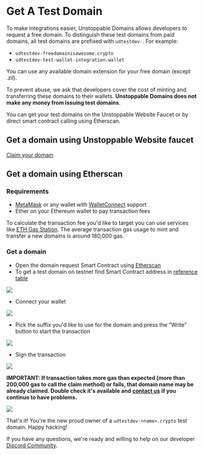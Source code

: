 # Get A Test Domain

To make integrations easier, Unstoppable Domains allows developers to request a free domain. To distinguish these test domains from paid domains, all test domains are prefixed with `udtestdev-`. For example:

* `udtestdev-freedomainisawesome.crypto`
* `udtestdev-test-wallet-integration.wallet`

You can use any available domain extension for your free domain \(except .zil\).

To prevent abuse, we ask that developers cover the cost of minting and transferring these domains to their wallets. **Unstoppable Domains does not make any money from issuing test domains.**

You can get your test domains on the Unstoppable Website Faucet or by direct smart contract calling using Etherscan.

## Get a domain using Unstoppable Website faucet

[Claim your domain](https://unstoppabledomains.com/developers)

## Get a domain using Etherscan

### Requirements

* [MetaMask](https://metamask.io/) or any wallet with [WalletConnect](https://walletconnect.org/wallets) support
* Ether on your Ethereum wallet to pay transaction fees

To calculate the transaction fee you'd like to target you can use services like [ETH Gas Station](https://ethgasstation.info/calculatorTxV.php). The average transaction gas usage to mint and transfer a new domains is around 180,000 gas.

### Get a domain

* Open the domain request Smart Contract using [Etherscan](https://etherscan.io/address/0x1fC985cAc641ED5846b631f96F35d9b48Bc3b834#writeContract)
* To get a test domain on testnet find Smart Contract address in [reference table](domain-registry-essentials/cns-smart-contracts.md#freeminter)

![](.gitbook/assets/step-1.png)

* Connect your wallet

![](.gitbook/assets/step-2.png)

* Pick the suffix you'd like to use for the domain and press the “Write” button to start the transaction

![](.gitbook/assets/step-3.png)

* Sign the transaction

![](.gitbook/assets/step-4.png)

**IMPORTANT: If transaction takes more gas than expected \(more than 200,000 gas to call the claim method\) or fails, that domain name may be already claimed. Double check it's available and** [**contact us**](https://discord.gg/b6ZVxSZ9Hn) **if you continue to have problems.**

![](.gitbook/assets/step-4-1.png)

That's it! You're the new proud owner of a `udtestdev-<name>.crypto` test domain. Happy hacking!

If you have any questions, we're ready and willing to help on our developer [Discord Community](https://discord.gg/b6ZVxSZ9Hn).


